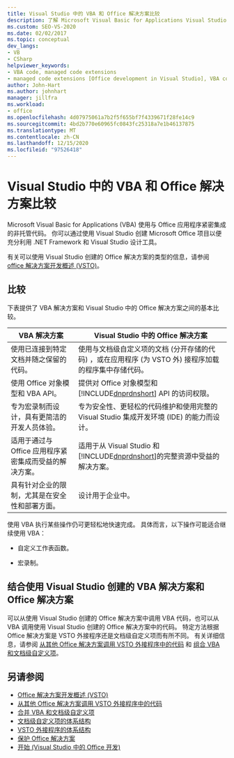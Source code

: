 ```yaml
---
title: Visual Studio 中的 VBA 和 Office 解决方案比较
description: 了解 Microsoft Visual Basic for Applications Visual Studio 中 (VBA) 和 Microsoft Office 解决方案之间的差异。
ms.custom: SEO-VS-2020
ms.date: 02/02/2017
ms.topic: conceptual
dev_langs:
- VB
- CSharp
helpviewer_keywords:
- VBA code, managed code extensions
- managed code extensions [Office development in Visual Studio], VBA compared to
author: John-Hart
ms.author: johnhart
manager: jillfra
ms.workload:
- office
ms.openlocfilehash: 4d07975061a7b2f5f655bf7f4339671f28fe14c9
ms.sourcegitcommit: 4bd2b770e60965fc0843fc25318a7e1b46137875
ms.translationtype: MT
ms.contentlocale: zh-CN
ms.lasthandoff: 12/15/2020
ms.locfileid: "97526418"
---
```

# <a name="vba-and-office-solutions-in-visual-studio-compared"></a>Visual Studio 中的 VBA 和 Office 解决方案比较
  Microsoft Visual Basic for Applications (VBA) 使用与 Office 应用程序紧密集成的非托管代码。 你可以通过使用 Visual Studio 创建 Microsoft Office 项目以便充分利用 .NET Framework 和 Visual Studio 设计工具。

 有关可以使用 Visual Studio 创建的 Office 解决方案的类型的信息，请参阅 [office 解决方案开发概述 &#40;VSTO&#41;](../vsto/office-solutions-development-overview-vsto.md)。

## <a name="comparison"></a>比较
 下表提供了 VBA 解决方案和 Visual Studio 中的 Office 解决方案之间的基本比较。

|VBA 解决方案|Visual Studio 中的 Office 解决方案|
|-------------------|---------------------------------------|
|使用已连接到特定文档并随之保留的代码。|使用与文档级自定义项的文档 (分开存储的代码) ，或在应用程序 (为 VSTO 外) 接程序加载的程序集中存储代码。|
|使用 Office 对象模型和 VBA API。|提供对 Office 对象模型和 [!INCLUDE[dnprdnshort](../sharepoint/includes/dnprdnshort-md.md)] API 的访问权限。|
|专为宏录制而设计，具有更简洁的开发人员体验。|专为安全性、更轻松的代码维护和使用完整的 Visual Studio 集成开发环境 (IDE) 的能力而设计。|
|适用于通过与 Office 应用程序紧密集成而受益的解决方案。|适用于从 Visual Studio 和 [!INCLUDE[dnprdnshort](../sharepoint/includes/dnprdnshort-md.md)]的完整资源中受益的解决方案。|
|具有针对企业的限制，尤其是在安全性和部署方面。|设计用于企业中。|

 使用 VBA 执行某些操作仍可更轻松地快速完成。 具体而言，以下操作可能适合继续使用 VBA：

- 自定义工作表函数。

- 宏录制。

## <a name="combine-vba-solutions-and-office-solutions-created-by-using-visual-studio"></a>结合使用 Visual Studio 创建的 VBA 解决方案和 Office 解决方案
 可以从使用 Visual Studio 创建的 Office 解决方案中调用 VBA 代码，也可以从 VBA 调用使用 Visual Studio 创建的 Office 解决方案中的代码。 特定方法根据 Office 解决方案是 VSTO 外接程序还是文档级自定义项而有所不同。 有关详细信息，请参阅 [从其他 Office 解决方案调用 VSTO 外接程序中的代码](../vsto/calling-code-in-vsto-add-ins-from-other-office-solutions.md) 和 [组合 VBA 和文档级自定义项](../vsto/combining-vba-and-document-level-customizations.md)。

## <a name="see-also"></a>另请参阅
- [Office 解决方案开发概述 &#40;VSTO&#41;](../vsto/office-solutions-development-overview-vsto.md)
- [从其他 Office 解决方案调用 VSTO 外接程序中的代码](../vsto/calling-code-in-vsto-add-ins-from-other-office-solutions.md)
- [合并 VBA 和文档级自定义项](../vsto/combining-vba-and-document-level-customizations.md)
- [文档级自定义项的体系结构](../vsto/architecture-of-document-level-customizations.md)
- [VSTO 外接程序的体系结构](../vsto/architecture-of-vsto-add-ins.md)
- [保护 Office 解决方案](../vsto/securing-office-solutions.md)
- [开始 &#40;Visual Studio 中的 Office 开发&#41;](../vsto/getting-started-office-development-in-visual-studio.md)
